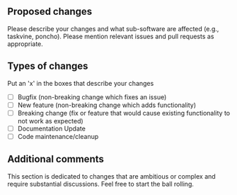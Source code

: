 ## Proposed changes

Please describe your changes and what sub-software are affected (e.g., taskvine, poncho). 
Please mention relevant issues and pull requests as appropriate.

## Types of changes

Put an 'x' in the boxes that describe your changes

- [ ] Bugfix (non-breaking change which fixes an issue)
- [ ] New feature (non-breaking change which adds functionality)
- [ ] Breaking change (fix or feature that would cause existing functionality to not work as expected)
- [ ] Documentation Update
- [ ] Code maintenance/cleanup

## Additional comments
This section is dedicated to changes that are ambitious or complex and require substantial discussions. Feel free to start the ball rolling.
